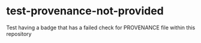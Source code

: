 # test-provenance-not-provided
Test having a badge that has a failed check for PROVENANCE file within this repository

